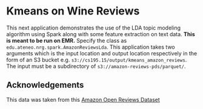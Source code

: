 # Kmeans on Wine Reviews

This next application demonstrates the use of the LDA topic modeling algorithm using Spark along with some feature extraction on text data. **This is meant to be run on EMR.** Specify the class as `edu.ateneo.nrg.spark.AmazonReviewsLda`. This application takes two arguments which is the input location and output location respectively in the form of an S3 bucket e.g. `s3://cs195.15/output/kmeans_amazon_reviews`. The input must be a subdirectory of `s3://amazon-reviews-pds/parquet/`.

## Acknowledgements

This data was taken from this [Amazon Open Reviews Dataset](https://registry.opendata.aws/amazon-reviews/)
